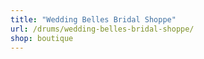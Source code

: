 ```yaml
---
title: "Wedding Belles Bridal Shoppe"
url: /drums/wedding-belles-bridal-shoppe/
shop: boutique
---
```

